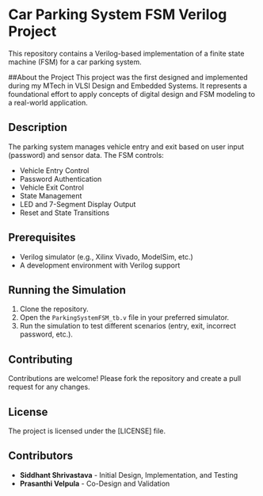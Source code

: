 # Car Parking System FSM Verilog Project

This repository contains a Verilog-based implementation of a finite state machine (FSM) for a car parking system.

##About the Project
This project was the first designed and implemented during my MTech in VLSI Design and Embedded Systems. It represents a foundational effort to apply concepts of digital design and FSM modeling to a real-world application.

## Description
The parking system manages vehicle entry and exit based on user input (password) and sensor data. The FSM controls:
- Vehicle Entry Control
- Password Authentication
- Vehicle Exit Control
- State Management
- LED and 7-Segment Display Output
- Reset and State Transitions

## Prerequisites
- Verilog simulator (e.g., Xilinx Vivado, ModelSim, etc.)
- A development environment with Verilog support

## Running the Simulation
1. Clone the repository.
2. Open the `ParkingSystemFSM_tb.v` file in your preferred simulator.
3. Run the simulation to test different scenarios (entry, exit, incorrect password, etc.).

## Contributing
Contributions are welcome! Please fork the repository and create a pull request for any changes.

## License
The project is licensed under the [LICENSE] file.

## Contributors

- **Siddhant Shrivastava** - Initial Design, Implementation, and Testing
- **Prasanthi Velpula** - Co-Design and Validation

